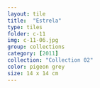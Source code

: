 ```yaml
---
layout: tile
title:  "Estrela"
type: tiles
folder: c-11
img: c-11-06.jpg
group: collections
category: [2011]
collection: "Collection 02" 
color: pigeon grey
size: 14 x 14 cm
---
```



